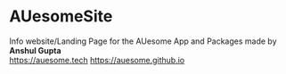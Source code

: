 # AUesomeSite
Info website/Landing Page for the AUesome App and Packages made by **Anshul Gupta**
<br>
https://auesome.tech
https://auesome.github.io
